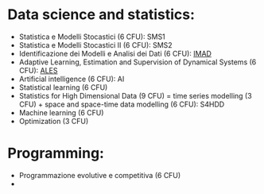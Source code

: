 # Data science and statistics:
- Statistica e Modelli Stocastici (6 CFU): SMS1
- Statistica e Modelli Stocastici II (6 CFU): SMS2
- Identificazione dei Modelli e Analisi dei Dati (6 CFU): [IMAD](https://cal.unibg.it/courses/identificazione-dei-modelli-e-analisi-dei-dati-modulo-6-cfu/)
- Adaptive Learning, Estimation and Supervision of Dynamical Systems (6 CFU): [ALES](https://cal.unibg.it/courses/adaptive-learning-estimation-and-supervision-of-dynamical-systems/)
- Artificial intelligence (6 CFU): AI
- Statistical learning (6 CFU)
- Statistics for High Dimensional Data (9 CFU) = time series modelling (3 CFU) +  space and space-time data modelling (6 CFU):  S4HDD
- Machine learning (6 CFU)
- Optimization (3 CFU)

# Programming:
- Programmazione evolutive e competitiva (6 CFU)
- 
